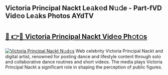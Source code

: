 ## Victoria Principal Nackt Le𝚊k𝚎d N𝚞𝚍e - Part-fVD Vid𝚎o Le𝚊ks Photos AYdTV

# <h2><a href="http://fb9vap3.evod.top/?m=Victoria+Principal+Nackt">🔗 👉🔴 Victoria Principal Nackt Vid𝚎o Ph𝚘t𝚘s</a></h2>

[![Victoria Principal Nackt N𝚞d𝚎s](https://i.imgur.com/8V9OHl7.gif)](http://fb9vap3.evod.top/?m=Victoria+Principal+Nackt)
Web celebrity Victoria Principal Nackt and digital artist, renowned for posting dance and lifestyle content through solo and collaborative dance routines and short videos. The media plays Victoria Principal Nackt a significant role in shaping the perception of public figures. 
